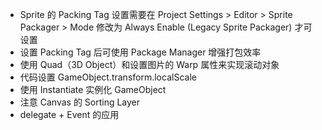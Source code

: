 * Sprite 的 Packing Tag 设置需要在 Project Settings > Editor > Sprite Packager > Mode 修改为 Always Enable (Legacy Sprite Packager) 才可设置
* 设置 Packing Tag 后可使用 Package Manager 增强打包效率
* 使用 Quad（3D Object）和设置图片的 Warp 属性来实现滚动对象
* 代码设置 GameObject.transform.localScale
* 使用 Instantiate 实例化 GameObject
* 注意 Canvas 的 Sorting Layer
* delegate + Event 的应用

